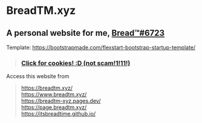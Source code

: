 # BreadTM.xyz 
## A personal website for me, [Bread™#6723](https://discord.com/users/810533927492124693)
Template: https://bootstrapmade.com/flexstart-bootstrap-startup-template/ 
> ### [Click for cookies! :D (not scam!1!11!)](https://breadtm.xyz/)
Access this website from
> https://breadtm.xyz/<br>
> https://www.breadtm.xyz/<br>
> https://breadtm-xyz.pages.dev/<br>
> https://page.breadtm.xyz/<br>
> https://itsbreadtime.github.io/
